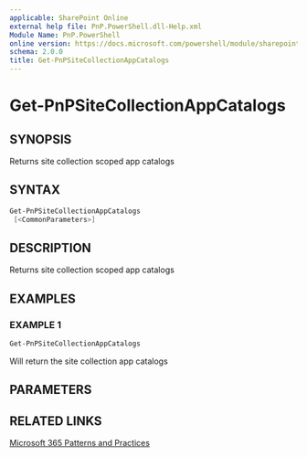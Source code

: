 ```yaml
---
applicable: SharePoint Online
external help file: PnP.PowerShell.dll-Help.xml
Module Name: PnP.PowerShell
online version: https://docs.microsoft.com/powershell/module/sharepoint-pnp/get-pnpsitecollectionappcatalogs
schema: 2.0.0
title: Get-PnPSiteCollectionAppCatalogs
---
```


# Get-PnPSiteCollectionAppCatalogs

## SYNOPSIS
Returns site collection scoped app catalogs

## SYNTAX

```powershell
Get-PnPSiteCollectionAppCatalogs
 [<CommonParameters>]
```

## DESCRIPTION
Returns site collection scoped app catalogs

## EXAMPLES

### EXAMPLE 1
```powershell
Get-PnPSiteCollectionAppCatalogs
```
Will return the site collection app catalogs

## PARAMETERS

## RELATED LINKS

[Microsoft 365 Patterns and Practices](https://aka.ms/m365pnp)
